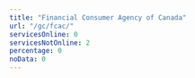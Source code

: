 ```yaml
---
title: "Financial Consumer Agency of Canada"
url: "/gc/fcac/"
servicesOnline: 0
servicesNotOnline: 2
percentage: 0
noData: 0
---
```

